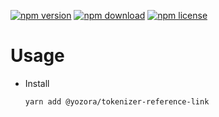 [![npm version](https://img.shields.io/npm/v/@yozora/tokenizer-reference-link.svg)](https://www.npmjs.com/package/@yozora/tokenizer-reference-link)
[![npm download](https://img.shields.io/npm/dm/@yozora/tokenizer-reference-link.svg)](https://www.npmjs.com/package/@yozora/tokenizer-reference-link)
[![npm license](https://img.shields.io/npm/l/@yozora/tokenizer-reference-link.svg)](https://www.npmjs.com/package/@yozora/tokenizer-reference-link)


# Usage

  * Install
    ```console
    yarn add @yozora/tokenizer-reference-link
    ```
